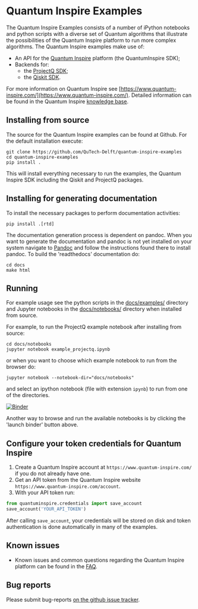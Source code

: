 # Quantum Inspire Examples

The Quantum Inspire Examples consists of a number of iPython notebooks and python scripts with a diverse set of Quantum
algorithms that illustrate the possibilities of the Quantum Inspire platform to run more complex algorithms.
The Quantum Inspire examples make use of:

* An API for the [Quantum Inspire](https://www.quantum-inspire.com/) platform (the QuantumInspire SDK);
* Backends for:
  * the [ProjectQ SDK](https://github.com/ProjectQ-Framework/ProjectQ);
  * the [Qiskit SDK](https://qiskit.org/).

For more information on Quantum Inspire see
[https://www.quantum-inspire.com/](https://www.quantum-inspire.com/). Detailed information can be found in the Quantum
Inspire [knowledge base](https://www.quantum-inspire.com/kbase/advanced-guide/).

## Installing from source

The source for the Quantum Inspire examples can be found at Github. For the default installation execute:

```
git clone https://github.com/QuTech-Delft/quantum-inspire-examples
cd quantum-inspire-examples
pip install .
```

This will install everything necessary to run the examples, the Quantum Inspire SDK including the Qiskit and ProjectQ
packages.

## Installing for generating documentation

To install the necessary packages to perform documentation activities:

```
pip install .[rtd]
```

The documentation generation process is dependent on pandoc. When you want to generate the
documentation and pandoc is not yet installed on your system navigate
to [Pandoc](https://pandoc.org/installing.html) and follow the instructions found there to install pandoc.
To build the 'readthedocs' documentation do:

```
cd docs
make html
```

## Running

For example usage see the python scripts in the [docs/examples/](docs/examples/) directory
and Jupyter notebooks in the [docs/notebooks/](docs/notebooks/) directory when installed from source.

For example, to run the ProjectQ example notebook after installing from source:

```
cd docs/notebooks
jupyter notebook example_projectq.ipynb
```

or when you want to choose which example notebook to run from the browser do:

```
jupyter notebook --notebook-dir="docs/notebooks"
```

and select an ipython notebook (file with extension `ipynb`) to run from one of the directories.


[![Binder](https://mybinder.org/badge_logo.svg)](https://mybinder.org/v2/gh/QuTech-Delft/quantum-inspire-examples/master?filepath=docs/notebooks)

Another way to browse and run the available notebooks is by clicking the 'launch binder' button above.

## Configure your token credentials for Quantum Inspire

1. Create a Quantum Inspire account at `https://www.quantum-inspire.com/` if you do not already have one.
2. Get an API token from the Quantum Inspire website `https://www.quantum-inspire.com/account`.
3. With your API token run:
```python
from quantuminspire.credentials import save_account
save_account('YOUR_API_TOKEN')
```
After calling `save_account`, your credentials will be stored on disk and token authentication is done automatically
in many of the examples.

## Known issues

* Known issues and common questions regarding the Quantum Inspire platform
  can be found in the [FAQ](https://www.quantum-inspire.com/faq/).

## Bug reports

Please submit bug-reports [on the github issue tracker](https://github.com/QuTech-Delft/quantum-inspire-examples/issues).
